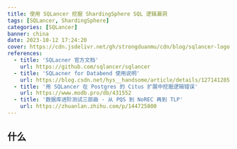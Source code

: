 ```yaml
---
title: 使用 SQLancer 挖掘 ShardingSphere SQL 逻辑漏洞
tags: [SQLancer, ShardingSphere]
categories: [SQLancer]
banner: china
date: 2023-10-12 17:24:20
cover: https://cdn.jsdelivr.net/gh/strongduanmu/cdn/blog/sqlancer-logo.png
references:
  - title: 'SQLacner 官方文档'
    url: https://github.com/sqlancer/sqlancer
  - title: 'SQLacner for Databend 使用说明'
    url: https://blog.csdn.net/hys__handsome/article/details/127141285
  - title: '用 SQLancer 在 Postgres 的 Citus 扩展中挖掘逻辑错误'
    url: https://www.modb.pro/db/431552
  - title: '数据库进阶测试三部曲 - 从 PQS 到 NoREC 再到 TLP'
    url: https://zhuanlan.zhihu.com/p/144725800
---
```


## 什么

